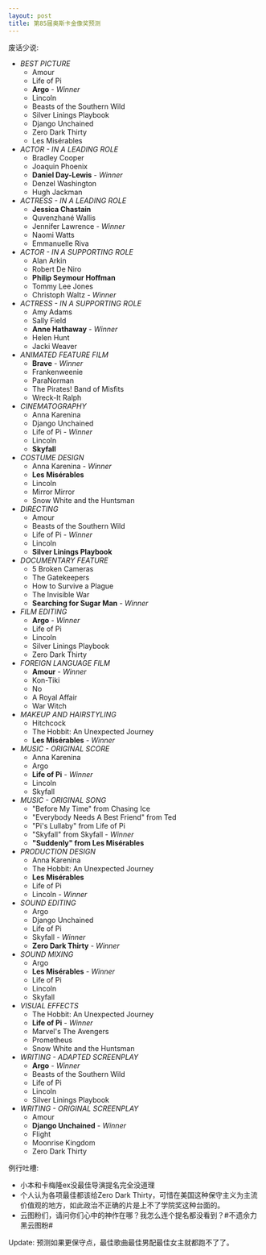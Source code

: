 ```yaml
---
layout: post
title: 第85届奥斯卡金像奖预测
---
```


废话少说:

* *BEST PICTURE*
	* Amour
	* Life of Pi
	* **Argo** - *Winner*
	* Lincoln
	* Beasts of the Southern Wild
	* Silver Linings Playbook
	* Django Unchained
	* Zero Dark Thirty
	* Les Misérables
* *ACTOR - IN A LEADING ROLE*
	* Bradley Cooper
	* Joaquin Phoenix
	* **Daniel Day-Lewis** - *Winner*
	* Denzel Washington
	* Hugh Jackman
* *ACTRESS - IN A LEADING ROLE*
	* **Jessica Chastain**
	* Quvenzhané Wallis
	* Jennifer Lawrence - *Winner*
	* Naomi Watts
	* Emmanuelle Riva
* *ACTOR - IN A SUPPORTING ROLE*
	* Alan Arkin
	* Robert De Niro
	* **Philip Seymour Hoffman**
	* Tommy Lee Jones
	* Christoph Waltz - *Winner*
* *ACTRESS - IN A SUPPORTING ROLE*
	* Amy Adams
	* Sally Field
	* **Anne Hathaway** - *Winner*
	* Helen Hunt
	* Jacki Weaver
* *ANIMATED FEATURE FILM*
	* **Brave** - *Winner*
	* Frankenweenie
	* ParaNorman
	* The Pirates! Band of Misfits
	* Wreck-It Ralph
* *CINEMATOGRAPHY*
	* Anna Karenina
	* Django Unchained
	* Life of Pi - *Winner*
	* Lincoln
	* **Skyfall**
* *COSTUME DESIGN*
	* Anna Karenina - *Winner*
	* **Les Misérables**
	* Lincoln
	* Mirror Mirror
	* Snow White and the Huntsman
* *DIRECTING*
	* Amour
	* Beasts of the Southern Wild
	* Life of Pi - *Winner*
	* Lincoln
	* **Silver Linings Playbook**
* *DOCUMENTARY FEATURE*
	* 5 Broken Cameras
	* The Gatekeepers
	* How to Survive a Plague
	* The Invisible War
	* **Searching for Sugar Man** - *Winner*
* *FILM EDITING*
	* **Argo** - *Winner*
	* Life of Pi
	* Lincoln
	* Silver Linings Playbook
	* Zero Dark Thirty
* *FOREIGN LANGUAGE FILM*
	* **Amour** - *Winner*
	* Kon-Tiki
	* No
	* A Royal Affair
	* War Witch
* *MAKEUP AND HAIRSTYLING*
	* Hitchcock
	* The Hobbit: An Unexpected Journey
	* **Les Misérables** - *Winner*
* *MUSIC - ORIGINAL SCORE*
	* Anna Karenina
	* Argo
	* **Life of Pi** - *Winner*
	* Lincoln
	* Skyfall
* *MUSIC - ORIGINAL SONG*
	* "Before My Time" from Chasing Ice
	* "Everybody Needs A Best Friend" from Ted
	* "Pi's Lullaby" from Life of Pi
	* "Skyfall" from Skyfall - *Winner*
	* **"Suddenly" from Les Misérables**
* *PRODUCTION DESIGN*
	* Anna Karenina
	* The Hobbit: An Unexpected Journey
	* **Les Misérables**
	* Life of Pi
	* Lincoln - *Winner*
* *SOUND EDITING*
	* Argo
	* Django Unchained
	* Life of Pi
	* Skyfall - *Winner*
	* **Zero Dark Thirty** - *Winner*
* *SOUND MIXING*
	* Argo
	* **Les Misérables** - *Winner*
	* Life of Pi
	* Lincoln
	* Skyfall
* *VISUAL EFFECTS*
	* The Hobbit: An Unexpected Journey
	* **Life of Pi** - *Winner*
	* Marvel's The Avengers
	* Prometheus
	* Snow White and the Huntsman
* *WRITING - ADAPTED SCREENPLAY*
	* **Argo** - *Winner*
	* Beasts of the Southern Wild
	* Life of Pi
	* Lincoln
	* Silver Linings Playbook
* *WRITING - ORIGINAL SCREENPLAY*
	* Amour
	* **Django Unchained** - *Winner*
	* Flight
	* Moonrise Kingdom
	* Zero Dark Thirty

例行吐槽:

* 小本和卡梅隆ex没最佳导演提名完全没道理
* 个人认为各项最佳都该给Zero Dark Thirty，可惜在美国这种保守主义为主流价值观的地方，如此政治不正确的片是上不了学院奖这种台面的。
* 云图粉们，请问你们心中的神作在哪？我怎么连个提名都没看到？#不遗余力黑云图粉#

Update:
  预测如果更保守点，最佳歌曲最佳男配最佳女主就都跑不了了。
